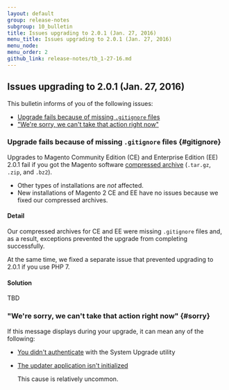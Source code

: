 ```yaml
---
layout: default
group: release-notes
subgroup: 10_bulletin
title: Issues upgrading to 2.0.1 (Jan. 27, 2016)
menu_title: Issues upgrading to 2.0.1 (Jan. 27, 2016)
menu_node: 
menu_order: 2
github_link: release-notes/tb_1-27-16.md
---
```


## Issues upgrading to 2.0.1 (Jan. 27, 2016)
This bulletin informs of you of the following issues:

*	[Upgrade fails because of missing `.gitignore` files](#gitignore)
*	["We're sorry, we can't take that action right now"](#sorry)

### Upgrade fails because of missing `.gitignore` files {#gitignore}
Upgrades to Magento Community Edition (CE) and Enterprise Edition (EE) 2.0.1 fail if you got the Magento software <a href="{{ site.gdeurl }}install-gde/prereq/zip_install.html">compressed archive</a> (`.tar.gz`, `.zip`, and `.bz2`). 

<div class="bs-callout bs-callout-info" id="info">
  <ul><li>Other types of installations are <em>not</em> affected.</li>
  	<li>New installations of Magento 2 CE and EE have no issues because we fixed our compressed archives.</li></ul>
</div>

#### Detail
Our compressed archives for CE and EE were missing `.gitignore` files and, as a result, exceptions prevented the upgrade from completing successfully.

At the same time, we fixed a separate issue that prevented upgrading to 2.0.1 if you use PHP 7.

#### Solution
TBD

### "We're sorry, we can't take that action right now" {#sorry}
If this message displays during your upgrade, it can mean any of the following:

*	<a href="{{ site.gdeurl }}comp-mgr/trouble/cman/were-sorry.html#not-auth">You didn't authenticate</a> with the System Upgrade utility
*	<a href="{{ site.gdeurl }}comp-mgr/trouble/cman/were-sorry.html#updater">The updater application isn't initialized</a>

	This cause is relatively uncommon.